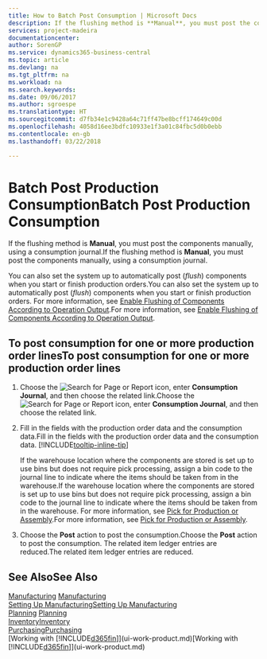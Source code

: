 ```yaml
---
title: How to Batch Post Consumption | Microsoft Docs
description: If the flushing method is **Manual**, you must post the components manually, using a consumption journal.
services: project-madeira
documentationcenter: 
author: SorenGP
ms.service: dynamics365-business-central
ms.topic: article
ms.devlang: na
ms.tgt_pltfrm: na
ms.workload: na
ms.search.keywords: 
ms.date: 09/06/2017
ms.author: sgroespe
ms.translationtype: HT
ms.sourcegitcommit: d7fb34e1c9428a64c71ff47be8bcff174649c00d
ms.openlocfilehash: 4058d16ee3bdfc10933e1f3a01c84fbc5d0b0ebb
ms.contentlocale: en-gb
ms.lasthandoff: 03/22/2018

---
```

# <a name="batch-post-production-consumption"></a><span data-ttu-id="f0e19-103">Batch Post Production Consumption</span><span class="sxs-lookup"><span data-stu-id="f0e19-103">Batch Post Production Consumption</span></span>
<span data-ttu-id="f0e19-104">If the flushing method is **Manual**, you must post the components manually, using a consumption journal.</span><span class="sxs-lookup"><span data-stu-id="f0e19-104">If the flushing method is **Manual**, you must post the components manually, using a consumption journal.</span></span>

<span data-ttu-id="f0e19-105">You can also set the system up to automatically post (*flush*) components when you start or finish production orders.</span><span class="sxs-lookup"><span data-stu-id="f0e19-105">You can also set the system up to automatically post (*flush*) components when you start or finish production orders.</span></span> <span data-ttu-id="f0e19-106">For more information, see [Enable Flushing of Components According to Operation Output](production-how-to-flush-components-according-to-operation-output.md).</span><span class="sxs-lookup"><span data-stu-id="f0e19-106">For more information, see [Enable Flushing of Components According to Operation Output](production-how-to-flush-components-according-to-operation-output.md).</span></span>

## <a name="to-post-consumption-for-one-or-more-production-order-lines"></a><span data-ttu-id="f0e19-107">To post consumption for one or more production order lines</span><span class="sxs-lookup"><span data-stu-id="f0e19-107">To post consumption for one or more production order lines</span></span>  
1.  <span data-ttu-id="f0e19-108">Choose the ![Search for Page or Report](media/ui-search/search_small.png "Search for Page or Report icon") icon, enter **Consumption Journal**, and then choose the related link.</span><span class="sxs-lookup"><span data-stu-id="f0e19-108">Choose the ![Search for Page or Report](media/ui-search/search_small.png "Search for Page or Report icon") icon, enter **Consumption Journal**, and then choose the related link.</span></span>  
2.  <span data-ttu-id="f0e19-109">Fill in the fields with the production order data and the consumption data.</span><span class="sxs-lookup"><span data-stu-id="f0e19-109">Fill in the fields with the production order data and the consumption data.</span></span> [!INCLUDE[tooltip-inline-tip](includes/tooltip-inline-tip_md.md)]  

    <span data-ttu-id="f0e19-110">If the warehouse location where the components are stored is set up to use bins but does not require pick processing, assign a bin code to the journal line to indicate where the items should be taken from in the warehouse.</span><span class="sxs-lookup"><span data-stu-id="f0e19-110">If the warehouse location where the components are stored is set up to use bins but does not require pick processing, assign a bin code to the journal line to indicate where the items should be taken from in the warehouse.</span></span> <span data-ttu-id="f0e19-111">For more information, see [Pick for Production or Assembly](warehouse-how-to-pick-for-production.md).</span><span class="sxs-lookup"><span data-stu-id="f0e19-111">For more information, see [Pick for Production or Assembly](warehouse-how-to-pick-for-production.md).</span></span>  
3.  <span data-ttu-id="f0e19-112">Choose the **Post** action to post the consumption.</span><span class="sxs-lookup"><span data-stu-id="f0e19-112">Choose the **Post** action to post the consumption.</span></span> <span data-ttu-id="f0e19-113">The related item ledger entries are reduced.</span><span class="sxs-lookup"><span data-stu-id="f0e19-113">The related item ledger entries are reduced.</span></span>

## <a name="see-also"></a><span data-ttu-id="f0e19-114">See Also</span><span class="sxs-lookup"><span data-stu-id="f0e19-114">See Also</span></span>  
<span data-ttu-id="f0e19-115">[Manufacturing](production-manage-manufacturing.md)  </span><span class="sxs-lookup"><span data-stu-id="f0e19-115">[Manufacturing](production-manage-manufacturing.md)  </span></span>  
[<span data-ttu-id="f0e19-116">Setting Up Manufacturing</span><span class="sxs-lookup"><span data-stu-id="f0e19-116">Setting Up Manufacturing</span></span>](production-configure-production-processes.md)  
<span data-ttu-id="f0e19-117">[Planning](production-planning.md)    </span><span class="sxs-lookup"><span data-stu-id="f0e19-117">[Planning](production-planning.md)    </span></span>  
[<span data-ttu-id="f0e19-118">Inventory</span><span class="sxs-lookup"><span data-stu-id="f0e19-118">Inventory</span></span>](inventory-manage-inventory.md)  
[<span data-ttu-id="f0e19-119">Purchasing</span><span class="sxs-lookup"><span data-stu-id="f0e19-119">Purchasing</span></span>](purchasing-manage-purchasing.md)  
<span data-ttu-id="f0e19-120">[Working with [!INCLUDE[d365fin](includes/d365fin_md.md)]](ui-work-product.md)</span><span class="sxs-lookup"><span data-stu-id="f0e19-120">[Working with [!INCLUDE[d365fin](includes/d365fin_md.md)]](ui-work-product.md)</span></span>

